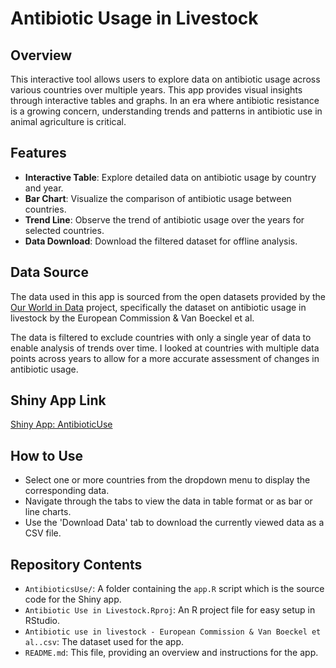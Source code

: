 # Antibiotic Usage in Livestock

## Overview
This interactive tool allows users to explore data on antibiotic usage across various countries over multiple years. This app provides visual insights through interactive tables and graphs. In an era where antibiotic resistance is a growing concern, understanding trends and patterns in antibiotic use in animal agriculture is critical. 

## Features
- **Interactive Table**: Explore detailed data on antibiotic usage by country and year.
- **Bar Chart**: Visualize the comparison of antibiotic usage between countries.
- **Trend Line**: Observe the trend of antibiotic usage over the years for selected countries.
- **Data Download**: Download the filtered dataset for offline analysis.

## Data Source
The data used in this app is sourced from the open datasets provided by the [Our World in Data](https://github.com/owid/owid-datasets/tree/master/datasets/Antibiotic%20use%20in%20livestock%20-%20European%20Commission%20%26%20Van%20Boeckel%20et%20al.) project, specifically the dataset on antibiotic usage in livestock by the European Commission & Van Boeckel et al.

The data is filtered to exclude countries with only a single year of data to enable analysis of trends over time. I looked at countries with multiple data points across years to allow for a more accurate assessment of changes in antibiotic usage.

## Shiny App Link
[Shiny App: AntibioticUse](https://jambackward.shinyapps.io/AntibioticUse/)

## How to Use
- Select one or more countries from the dropdown menu to display the corresponding data.
- Navigate through the tabs to view the data in table format or as bar or line charts.
- Use the 'Download Data' tab to download the currently viewed data as a CSV file.

## Repository Contents
- `AntibioticsUse/`: A folder containing the `app.R` script which is the source code for the Shiny app.
- `Antibiotic Use in Livestock.Rproj`: An R project file for easy setup in RStudio.
- `Antibiotic use in livestock - European Commission & Van Boeckel et al..csv`: The dataset used for the app.
- `README.md`: This file, providing an overview and instructions for the app.
